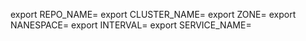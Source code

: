 export REPO_NAME=
export CLUSTER_NAME=
export ZONE=
export NANESPACE=
export INTERVAL=
export SERVICE_NAME=
